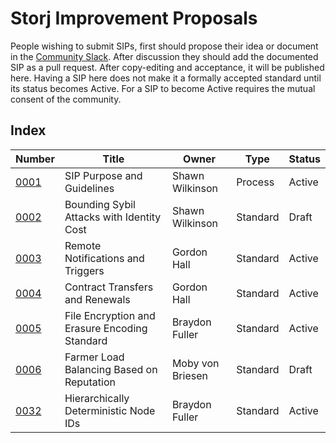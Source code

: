 Storj Improvement Proposals
===========================

People wishing to submit SIPs, first should propose their idea or document in
the [Community Slack](https://storj.io/community.html). After discussion they
should add the documented SIP as a pull request. After copy-editing and
acceptance, it will be published here. Having a SIP here does not make it a
formally accepted standard until its status becomes Active. For a SIP to become
Active requires the mutual consent of the community.

Index
-----

| Number                   | Title                                     | Owner           | Type     | Status |
|--------------------------|-------------------------------------------|-----------------|----------|--------|
| [0001](sip-0001.md)      | SIP Purpose and Guidelines                | Shawn Wilkinson | Process  | Active |
| [0002](sip-0002.md)      | Bounding Sybil Attacks with Identity Cost | Shawn Wilkinson | Standard | Draft  |
| [0003](sip-0003.md)      | Remote Notifications and Triggers         | Gordon Hall     | Standard | Active |
| [0004](sip-0004.md)      | Contract Transfers and Renewals           | Gordon Hall     | Standard | Active |
| [0005](sip-0005.md)      | File Encryption and Erasure Encoding Standard           | Braydon Fuller     | Standard | Active  |
| [0006](sip-0006.md)      | Farmer Load Balancing Based on Reputation | Moby von Briesen | Standard | Draft |
| [0032](sip-0032.md)      | Hierarchically Deterministic Node IDs     | Braydon Fuller  | Standard | Active |
